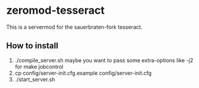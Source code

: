 # zeromod-tesseract

This is a servermod for the sauerbraten-fork tesseract.

## How to install
1. ./compile_server.sh
   maybe you want to pass some extra-options like -j2 for make jobcontrol
2. cp config/server-init.cfg.example config/server-init.cfg
3. ./start_server.sh
